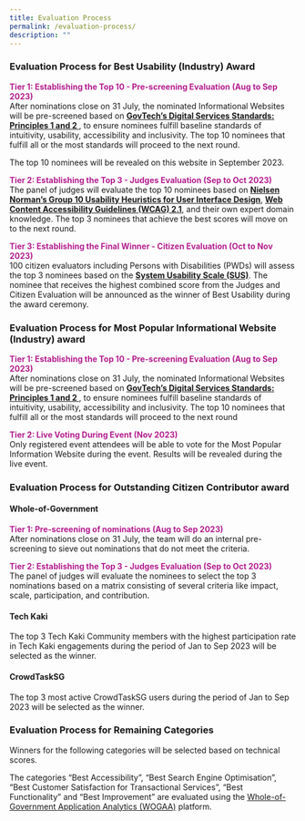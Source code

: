 ```yaml
---
title: Evaluation Process
permalink: /evaluation-process/
description: ""
---
```

<style type="text/css">
.content h1, .content h2, .content h3, .content h4, .content h5{margin-top:0;}	
.content h4 {
    color: #B41E8E;
    font-weight: 700;
}
	
	.content h5 {
    color: #A35115;
    font-weight: 700;
}
</style>
<div class="row">
  <div class="col is-12">
    <h3> Evaluation Process for Best Usability (Industry) Award </h3>
    <p><strong style="color:#B41E8E;">Tier 1: Establishing the Top 10 - Pre-screening Evaluation (Aug to Sep 2023)</strong><br>
    After nominations close on 31 July, the nominated Informational Websites will be pre-screened based on <a target="_blank" href="https://www.tech.gov.sg/files/digital-transformation/DSS%20for%20Public%202020.pdf"><strong>GovTech’s Digital Services Standards: Principles 1 and 2 </strong></a>, to ensure nominees fulfill baseline standards of intuitivity, usability, accessibility and inclusivity. The top 10 nominees that fulfill all or the most standards will proceed to the next round.</p>
    <p>The top 10 nominees will be revealed on this website in September 2023.</p>
    <p><strong style="color:#B41E8E;">Tier 2: Establishing the Top 3 - Judges Evaluation (Sep to Oct 2023)</strong><br>
The panel of judges will evaluate the top 10 nominees based on <a aria-label="Link to read more about NNg's Group 10 Usability Heuristics" target="_blank" href="https://www.nngroup.com/articles/ten-usability-heuristics/"><strong>Nielsen Norman’s Group 10 Usability Heuristics for User Interface Design</strong></a>, <a aria-label="Link to read more on WCAG 2.1 guidelines" target="_blank" href="https://www.w3.org/TR/WCAG21/"><strong>Web Content Accessibility Guidelines (WCAG) 2.1</strong></a>, and their own expert domain knowledge. The top 3 nominees that achieve the best scores will move on to the next round.</p>
    <div class="row"> 
      <!--<div class="col is-full"><a class="bp-button is-primary is-medium" href="/judges/" aria-label="View the panel of judges">View the panel of judges</a></div>//--> 
    </div>
  </div>
</div>
<div class="row">
  <div class="col is-12">
    <p><strong style="color:#B41E8E;">Tier 3: Establishing the Final Winner - Citizen Evaluation (Oct to Nov 2023)</strong><br>
    100 citizen evaluators including Persons with Disabilities (PWDs) will assess the top 3 nominees based on the <a aria-label="Link to find out more about System Usability Scale" target="_blank" href="https://www.nngroup.com/videos/system-usability-scale/"><strong>System Usability Scale (SUS)</strong></a>. The nominee that receives the highest combined score from the Judges and Citizen Evaluation will be announced as the winner of Best Usability during the award ceremony.</p>
    <h3> Evaluation Process for Most Popular Informational Website (Industry) award </h3>
    <p><strong style="color:#B41E8E;">Tier 1: Establishing the Top 10 - Pre-screening Evaluation (Aug to Sep 2023)</strong><br>
    After nominations close on 31 July, the nominated Informational Websites will be pre-screened based on <a target="_blank" href="https://www.tech.gov.sg/files/digital-transformation/DSS%20for%20Public%202020.pdf"><strong>GovTech’s Digital Services Standards: Principles 1 and 2 </strong></a>, to ensure nominees fulfill baseline standards of intuitivity, usability, accessibility and inclusivity. The top 10 nominees that fulfill all or the most standards will proceed to the next round </p>
    <p><strong style="color:#B41E8E;">Tier 2: Live Voting During Event (Nov 2023)</strong><br>
    Only registered event attendees will be able to vote for the Most Popular Information Website during the event. Results will be revealed during the live event. </p>
    <h3>Evaluation Process for Outstanding Citizen Contributor award</h3>
    <h4> Whole-of-Government</h4>
    <p><strong style="color:#B41E8E;">Tier 1: Pre-screening of nominations (Aug to Sep 2023) </strong><br>
    After nominations close on 31 July, the team will do an internal pre-screening to sieve out nominations that do not meet the criteria. </p>
    <p><strong style="color:#B41E8E;">Tier 2: Establishing the Top 3 - Judges Evaluation (Sep to Oct 2023) </strong><br>
    The panel of judges will evaluate the nominees to select the top 3 nominations based on a matrix consisting of several criteria like impact, scale, participation, and contribution. </p>
    <h4> Tech Kaki </h4>
    <p> The top 3 Tech Kaki Community members with the highest participation rate in Tech Kaki engagements during the period of Jan to Sep 2023 will be selected as the winner. </p>
    <h4> CrowdTaskSG </h4>
    <p> The top 3 most active CrowdTaskSG users during the period of Jan to Sep 2023 will be selected as the winner. </p>
    <h3> Evaluation Process for Remaining Categories</h3>
    <p> Winners for the following categories will be selected based on technical scores. </p>
    <p> The categories “Best Accessibility”, “Best Search Engine Optimisation”, “Best Customer Satisfaction for Transactional Services”, “Best Functionality” and “Best Improvement” are evaluated using the <a target="_blank" href="https://wogaa.sg">Whole-of-Government Application Analytics (WOGAA)</a> platform. </p>
  </div>
</div>